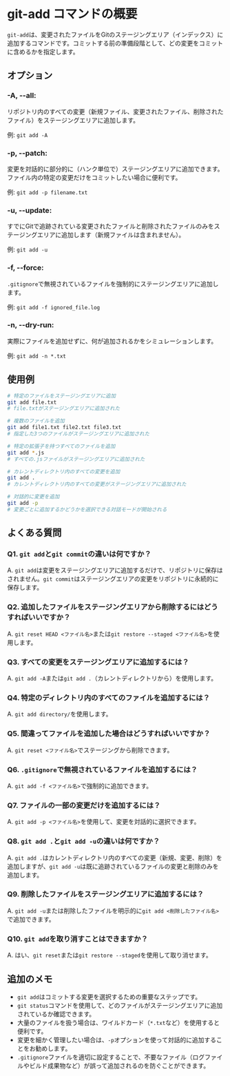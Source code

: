 # git-add コマンドの概要

`git-add`は、変更されたファイルをGitのステージングエリア（インデックス）に追加するコマンドです。コミットする前の準備段階として、どの変更をコミットに含めるかを指定します。

## オプション

### **-A, --all**:
リポジトリ内のすべての変更（新規ファイル、変更されたファイル、削除されたファイル）をステージングエリアに追加します。

例: `git add -A`

### **-p, --patch**:
変更を対話的に部分的に（ハンク単位で）ステージングエリアに追加できます。ファイル内の特定の変更だけをコミットしたい場合に便利です。

例: `git add -p filename.txt`

### **-u, --update**:
すでにGitで追跡されている変更されたファイルと削除されたファイルのみをステージングエリアに追加します（新規ファイルは含まれません）。

例: `git add -u`

### **-f, --force**:
`.gitignore`で無視されているファイルを強制的にステージングエリアに追加します。

例: `git add -f ignored_file.log`

### **-n, --dry-run**:
実際にファイルを追加せずに、何が追加されるかをシミュレーションします。

例: `git add -n *.txt`

## 使用例

```bash
# 特定のファイルをステージングエリアに追加
git add file.txt
# file.txtがステージングエリアに追加された

# 複数のファイルを追加
git add file1.txt file2.txt file3.txt
# 指定した3つのファイルがステージングエリアに追加された

# 特定の拡張子を持つすべてのファイルを追加
git add *.js
# すべての.jsファイルがステージングエリアに追加された

# カレントディレクトリ内のすべての変更を追加
git add .
# カレントディレクトリ内のすべての変更がステージングエリアに追加された

# 対話的に変更を追加
git add -p
# 変更ごとに追加するかどうかを選択できる対話モードが開始される
```

## よくある質問

### Q1. `git add`と`git commit`の違いは何ですか？
A. `git add`は変更をステージングエリアに追加するだけで、リポジトリに保存はされません。`git commit`はステージングエリアの変更をリポジトリに永続的に保存します。

### Q2. 追加したファイルをステージングエリアから削除するにはどうすればいいですか？
A. `git reset HEAD <ファイル名>`または`git restore --staged <ファイル名>`を使用します。

### Q3. すべての変更をステージングエリアに追加するには？
A. `git add -A`または`git add .`（カレントディレクトリから）を使用します。

### Q4. 特定のディレクトリ内のすべてのファイルを追加するには？
A. `git add directory/`を使用します。

### Q5. 間違ってファイルを追加した場合はどうすればいいですか？
A. `git reset <ファイル名>`でステージングから削除できます。

### Q6. `.gitignore`で無視されているファイルを追加するには？
A. `git add -f <ファイル名>`で強制的に追加できます。

### Q7. ファイルの一部の変更だけを追加するには？
A. `git add -p <ファイル名>`を使用して、変更を対話的に選択できます。

### Q8. `git add .`と`git add -u`の違いは何ですか？
A. `git add .`はカレントディレクトリ内のすべての変更（新規、変更、削除）を追加しますが、`git add -u`は既に追跡されているファイルの変更と削除のみを追加します。

### Q9. 削除したファイルをステージングエリアに追加するには？
A. `git add -u`または削除したファイルを明示的に`git add <削除したファイル名>`で追加できます。

### Q10. `git add`を取り消すことはできますか？
A. はい、`git reset`または`git restore --staged`を使用して取り消せます。

## 追加のメモ

- `git add`はコミットする変更を選択するための重要なステップです。
- `git status`コマンドを使用して、どのファイルがステージングエリアに追加されているか確認できます。
- 大量のファイルを扱う場合は、ワイルドカード（`*.txt`など）を使用すると便利です。
- 変更を細かく管理したい場合は、`-p`オプションを使って対話的に追加することをお勧めします。
- `.gitignore`ファイルを適切に設定することで、不要なファイル（ログファイルやビルド成果物など）が誤って追加されるのを防ぐことができます。